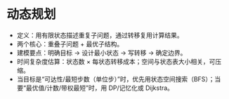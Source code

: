 # 动态规划

- 定义：用有限状态描述重复子问题，通过转移复用计算结果。
- 两个核心：重叠子问题 + 最优子结构。
- 建模要点：明确目标 → 设计最小状态 → 写转移 → 确定边界。
- 时间复杂度估算：状态数 × 每状态转移成本；空间与状态表大小相关，可压缩。
- 当目标是“可达性/最短步数（单位步）”时，优先用状态空间搜索（BFS）；当要“最优值/计数/带权最短”时，用 DP/记忆化或 Dijkstra。